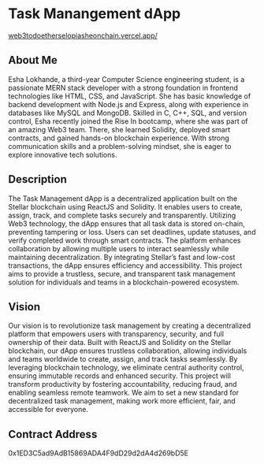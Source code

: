 # Task Manangement dApp
[web3todoetherselopiasheonchain.vercel.app/](https://web3todoetherselopiasheonchain.vercel.app/)
## About Me

Esha Lokhande, a third-year Computer Science engineering student, is a passionate MERN stack developer with a strong foundation in frontend technologies like HTML, CSS, and JavaScript. She has basic knowledge of backend development with Node.js and Express, along with experience in databases like MySQL and MongoDB. Skilled in C, C++, SQL, and version control, Esha recently joined the Rise In bootcamp, where she was part of an amazing Web3 team. There, she learned Solidity, deployed smart contracts, and gained hands-on blockchain experience. With strong communication skills and a problem-solving mindset, she is eager to explore innovative tech solutions.

## Description

The Task Management dApp is a decentralized application built on the Stellar blockchain using ReactJS and Solidity. It enables users to create, assign, track, and complete tasks securely and transparently. Utilizing Web3 technology, the dApp ensures that all task data is stored on-chain, preventing tampering or loss. Users can set deadlines, update statuses, and verify completed work through smart contracts. The platform enhances collaboration by allowing multiple users to interact seamlessly while maintaining decentralization. By integrating Stellar’s fast and low-cost transactions, the dApp ensures efficiency and accessibility. This project aims to provide a trustless, secure, and transparent task management solution for individuals and teams in a blockchain-powered ecosystem.

## Vision

Our vision is to revolutionize task management by creating a decentralized platform that empowers users with transparency, security, and full ownership of their data. Built with ReactJS and Solidity on the Stellar blockchain, our dApp ensures trustless collaboration, allowing individuals and teams worldwide to create, assign, and track tasks seamlessly. By leveraging blockchain technology, we eliminate central authority control, ensuring immutable records and enhanced security. This project will transform productivity by fostering accountability, reducing fraud, and enabling seamless remote teamwork. We aim to set a new standard for decentralized task management, making work more efficient, fair, and accessible for everyone.

## Contract Address
0x1ED3C5ad9AdB15869ADA4F9dD29d2dA4d269bD5E
